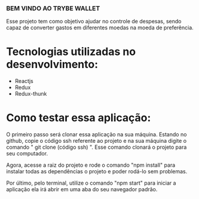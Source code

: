  ### BEM VINDO AO TRYBE WALLET

 Esse projeto tem como objetivo ajudar no controle de despesas, sendo capaz
 de converter gastos em diferentes moedas na moeda de preferência.

# Tecnologias utilizadas no desenvolvimento:

  - Reactjs
  - Redux
  - Redux-thunk

# Como testar essa aplicação:

O primeiro passo será clonar essa aplicação na sua máquina.
Estando no github, copie o código ssh referente ao projeto e na sua máquina
digite o comando " git clone (código ssh) ". Esse comando clonará o projeto para 
seu computador. 

Agora, acesse a raiz do projeto e rode o comando "npm install" para instalar
todas as dependências o projeto e poder rodá-lo sem problemas.

Por último, pelo terminal, utilize o comando "npm start" para iniciar a aplicação
ela irá abrir em uma aba do seu navegador padrão.